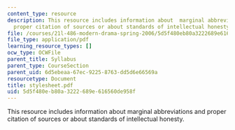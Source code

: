 ```yaml
---
content_type: resource
description: This resource includes information about  marginal abbreviations and
  proper citation of sources or about standards of intellectual honesty.
file: /courses/21l-486-modern-drama-spring-2006/5d5f480eb80a3222689e616560de958f_stylesheet.pdf
file_type: application/pdf
learning_resource_types: []
ocw_type: OCWFile
parent_title: Syllabus
parent_type: CourseSection
parent_uid: 6d5ebeaa-67ec-9225-8763-dd5d6e66569a
resourcetype: Document
title: stylesheet.pdf
uid: 5d5f480e-b80a-3222-689e-616560de958f
---
```

This resource includes information about  marginal abbreviations and proper citation of sources or about standards of intellectual honesty.

